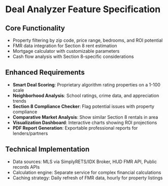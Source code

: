 # Deal Analyzer Feature Specification

## Core Functionality
- Property filtering by zip code, price range, bedrooms, and ROI potential
- FMR data integration for Section 8 rent estimation
- Mortgage calculator with customizable parameters
- Cash flow analysis with Section 8-specific considerations

## Enhanced Requirements
- **Smart Deal Scoring**: Proprietary algorithm rating properties on a 1-100 scale
- **Neighborhood Analysis**: School ratings, crime data, and appreciation trends
- **Section 8 Compliance Checker**: Flag potential issues with property compliance
- **Comparative Market Analysis**: Show similar Section 8 rentals in area
- **Visualization Dashboard**: Interactive charts showing ROI projections
- **PDF Report Generation**: Exportable professional reports for lenders/partners

## Technical Implementation
- Data sources: MLS via SimplyRETS/IDX Broker, HUD FMR API, Public records APIs
- Calculation engine: Separate service for complex financial calculations
- Caching strategy: Daily refresh of FMR data, hourly for property listings
